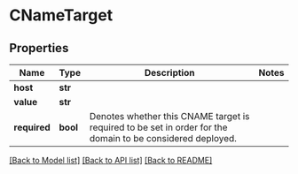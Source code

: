 # CNameTarget

## Properties
Name | Type | Description | Notes
------------ | ------------- | ------------- | -------------
**host** | **str** |  | 
**value** | **str** |  | 
**required** | **bool** | Denotes whether this CNAME target is required to be set in order for the domain to be considered deployed.  | 

[[Back to Model list]](../README.md#documentation-for-models) [[Back to API list]](../README.md#documentation-for-api-endpoints) [[Back to README]](../README.md)


